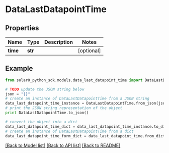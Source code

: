 # DataLastDatapointTime


## Properties

Name | Type | Description | Notes
------------ | ------------- | ------------- | -------------
**time** | **str** |  | [optional] 

## Example

```python
from solar0_python_sdk.models.data_last_datapoint_time import DataLastDatapointTime

# TODO update the JSON string below
json = "{}"
# create an instance of DataLastDatapointTime from a JSON string
data_last_datapoint_time_instance = DataLastDatapointTime.from_json(json)
# print the JSON string representation of the object
print DataLastDatapointTime.to_json()

# convert the object into a dict
data_last_datapoint_time_dict = data_last_datapoint_time_instance.to_dict()
# create an instance of DataLastDatapointTime from a dict
data_last_datapoint_time_form_dict = data_last_datapoint_time.from_dict(data_last_datapoint_time_dict)
```
[[Back to Model list]](../README.md#documentation-for-models) [[Back to API list]](../README.md#documentation-for-api-endpoints) [[Back to README]](../README.md)


